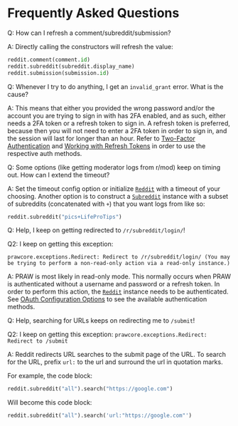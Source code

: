 # Frequently Asked Questions

Q: How can I refresh a comment/subreddit/submission?

A: Directly calling the constructors will refresh the value:

```python
reddit.comment(comment.id)
reddit.subreddit(subreddit.display_name)
reddit.submission(submission.id)
```

Q: Whenever I try to do anything, I get an `invalid_grant` error. What is the cause?

A: This means that either you provided the wrong password and/or the account you are
trying to sign in with has 2FA enabled, and as such, either needs a 2FA token or a
refresh token to sign in. A refresh token is preferred, because then you will not need
to enter a 2FA token in order to sign in, and the session will last for longer than an
hour. Refer to [Two-Factor Authentication](https://praw.readthedocs.io/en/stable/getting_started/authentication.html#fa) and [Working with Refresh Tokens](https://praw.readthedocs.io/en/stable/tutorials/refresh_token.html#refresh-token) in order to use the respective auth
methods.

Q: Some options (like getting moderator logs from r/mod) keep on timing out. How can I
extend the timeout?

A: Set the timeout config option or initialize [`Reddit`](https://praw.readthedocs.io/en/stable/code_overview/reddit_instance.html#praw.Reddit "praw.Reddit") with a timeout of your
choosing. Another option is to construct a [`Subreddit`](https://praw.readthedocs.io/en/stable/code_overview/models/subreddit.html#praw.models.Subreddit "praw.models.Subreddit") instance with a subset of
subreddits (concatenated with `+`) that you want logs from like so:

```python
reddit.subreddit("pics+LifeProTips")
```

Q: Help, I keep on getting redirected to `/r/subreddit/login/`!

Q2: I keep on getting this exception:

```
prawcore.exceptions.Redirect: Redirect to /r/subreddit/login/ (You may be trying to perform a non-read-only action via a read-only instance.)
```

A: PRAW is most likely in read-only mode. This normally occurs when PRAW is
authenticated without a username and password or a refresh token. In order to perform
this action, the [`Reddit`](https://praw.readthedocs.io/en/stable/code_overview/reddit_instance.html#praw.Reddit "praw.Reddit") instance needs to be authenticated. See
[OAuth Configuration Options](https://praw.readthedocs.io/en/stable/getting_started/configuration/options.html#oauth-options) to see the available authentication methods.

Q: Help, searching for URLs keeps on redirecting me to `/submit`!

Q2: I keep on getting this exception: `prawcore.exceptions.Redirect: Redirect to
/submit`

A: Reddit redirects URL searches to the submit page of the URL. To search for the URL,
prefix `url:` to the url and surround the url in quotation marks.

For example, the code block:

```python
reddit.subreddit("all").search("https://google.com")
```

Will become this code block:

```python
reddit.subreddit("all").search('url:"https://google.com"')
```
